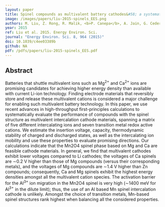 ```yaml
---
layout: paper
title: Spinel compounds as multivalent battery cathodes&#58; a systematic evaluation based on ab initio calculations.
image: /images/papers/liu-2015-spinels_EES.png
authors: M. Liu, Z. Rong, R. Malik, <b>P. Canepa</b>, A. Jain, G. Ceder, K. Persson. 
year: 2015
ref: Liu et al. 2015. Energy Environ. Sci.
journal: "Energy Environ. Sci. 8, 964 (2015)"
doi: 10.1039/c4ee03389b
github: NA
pdf: /pdfs/papers/liu-2015-spinels_EES.pdf
---
```


## Abstract

Batteries that shuttle multivalent ions such as Mg<sup>2+</sup> and Ca<sup>2+</sup> ions are promising candidates for achieving higher energy density than available with current Li-ion technology. Finding electrode materials that reversibly store and release these multivalent cations is considered a major challenge for enabling such multivalent battery technology. In this paper, we use recent advances in high-throughput first-principles calculations to systematically evaluate the performance of compounds with the spinel structure as multivalent intercalation cathode materials, spanning a matrix of five different intercalating ions and seven transition metal redox active cations. We estimate the insertion voltage, capacity, thermodynamic stability of charged and discharged states, as well as the intercalating ion mobility and use these properties to evaluate promising directions. Our calculations indicate that the Mn2O4 spinel phase based on Mg and Ca are feasible cathode materials. In general, we find that multivalent cathodes exhibit lower voltages compared to Li cathodes; the voltages of Ca spinels are ∼0.2 V higher than those of Mg compounds (versus their corresponding metals), and the voltages of Mg compounds are ∼1.4 V higher than Zn compounds; consequently, Ca and Mg spinels exhibit the highest energy densities amongst all the multivalent cation species. The activation barrier for the Al<sup>3+</sup> ion migration in the Mn2O4 spinel is very high (∼1400 meV for Al<sup>3+</sup> in the dilute limit); thus, the use of an Al based Mn spinel intercalation cathode is unlikely. Amongst the choice of transition metals, Mn-based spinel structures rank highest when balancing all the considered properties.